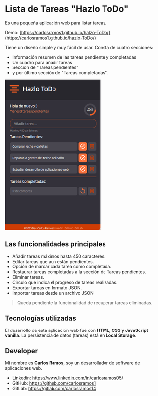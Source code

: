 # Lista de Tareas "Hazlo ToDo"

Es una pequeña aplicación web para listar tareas. 

Demo: [https://carlosramos1.github.io/halzo-ToDo/](https://carlosramos1.github.io/hazlo-ToDo/)

Tiene un diseño simple y muy fácil de usar. Consta de cuatro secciones:

- Información resumen de las tareas pendiente y completadas
- Un cuadro para añadir tareas
- Sección de "Tareas pendientes" 
- y por último sección de "Tareas completadas". 

![captura-hazlo-ToDo.png](captura-hazlo-ToDo.png)

## Las funcionalidades principales

- Añadir tareas máximos hasta 450 caracteres.
- Editar tareas que aun están pendientes.
- Opción de marcar cada tarea como completada.
- Restaurar tareas completadas a la sección de Tareas pendientes.
- Eliminar tareas.
- Circulo que indica el progreso de tareas realizadas.
- Exportar tareas en formato JSON.
- Importar tareas desde un archivo JSON

> Queda pendiente la funcionalidad de recuperar tareas eliminadas.

## Tecnologías utilizadas

El desarrollo de esta aplicación web fue con **HTML, CSS y JavaScript vanilla**. La persistencia de datos (tareas) está en **Local Storage**.

## Developer

Mi nombre es **Carlos Ramos**, soy un desarrollador de software de aplicaciones web.

- Linkedin: https://www.linkedin.com/in/carlosramos05/
- GitHub: https://github.com/carlosramos1
- GitLab: https://gitlab.com/carlosramos14
